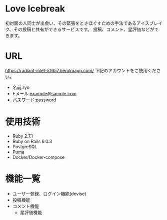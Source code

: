 # Love Icebreak
初対面の人同士が出会い、その緊張をときほぐすための手法であるアイスブレイク、その投稿と共有ができるサービスです。
投稿、コメント、星評価などができます。
# URL
https://radiant-inlet-51657.herokuapp.com/
下記のアカウントをご使用ください。
* 名前:ryo
* Eメール:example@sample.com
* パスワード:password

# 使用技術
* Ruby 2.7.1
* Ruby on Rails 6.0.3
* PostgreSQL
* Puma
* Docker/Docker-compose

# 機能一覧
* ユーザー登録、ログイン機能(devise)
* 投稿機能
* コメント機能
  * 星評価機能